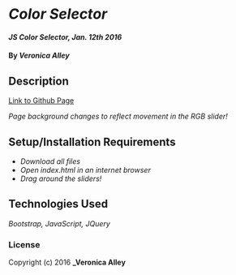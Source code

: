 # _Color Selector_

#### _JS Color Selector, Jan. 12th 2016_

#### By _**Veronica Alley**_

## Description

[Link to Github Page](http://veronica-aubry.github.io/colorselector)

_Page background changes to reflect movement in the RGB slider!_

## Setup/Installation Requirements

* _Download all files_
* _Open index.html in an internet browser_
* _Drag around the sliders!_

## Technologies Used

_Bootstrap, JavaScript, JQuery_

### License

Copyright (c) 2016 **_Veronica Alley**
